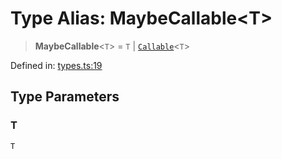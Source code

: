 # Type Alias: MaybeCallable\<T\>

> **MaybeCallable**\<`T`\> = `T` \| [`Callable`](Callable.md)\<`T`\>

Defined in: [types.ts:19](https://github.com/laruss/react-text-game/blob/7602514695c2b4f79da2fb62137ed33ba5572ba4/packages/core/src/types.ts#L19)

## Type Parameters

### T

`T`
